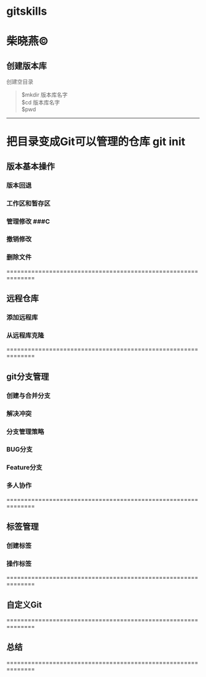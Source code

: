# gitskills
柴晓燕&copy;
============================================================
## 创建版本库
<font color="#666">创建空目录</font>  
>$mkdir 版本库名字  
>$cd 版本库名字  
>$pwd  
--------------------------------------------------------------
把目录变成Git可以管理的仓库
git init
==============================================================
## 版本基本操作
### 版本回退 ###
### 工作区和暂存区 ###
### 管理修改 ###C
### 撤销修改 ###
### 删除文件 ###

==============================================================
## 远程仓库
### 添加远程库 ###
### 从远程库克隆 ###
==============================================================
## git分支管理
### 创建与合并分支 ###
### 解决冲突 ###
### 分支管理策略 ###
### BUG分支 ###
### Feature分支 ###
### 多人协作 ###
==============================================================
## 标签管理
### 创建标签 ###
### 操作标签 ###
==============================================================
## 自定义Git

==============================================================
## 总结
==============================================================
